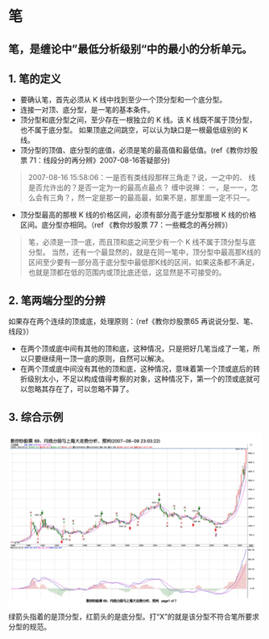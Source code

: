 # 笔
笔，是缠论中”最低分析级别“中的最小的分析单元。
---

## 1. 笔的定义
- 要确认笔，首先必须从 K 线中找到至少一个顶分型和一个底分型。
- 连接一对顶、底分型，是一笔的基本条件。
- 顶分型和底分型之间，至少存在一根独立的 K 线。该 K 线既不属于顶分型，也不属于底分型。
    如果顶底之间跳空，可以认为缺口是一根最低级别的 K 线。
- 顶分型的顶值、底分型的底值，必须是笔的最高值和最低值。(ref《教你炒股票 71：线段分的再分辨》2007-08-16答疑部分)
> 2007-08-16 15:58:06：一是否有类线段那样三角走？说，一之中的、 线是否允许出的？是否一定为一的最高点最点？
> 缠中说禅：
> 一，是一一，怎么会有三角？，然一定是那一的最高最，如果不是，那里面一定不只一。
- 顶分型最高的那根 K 线的价格区间，必须有部分高于底分型那根 K 线的价格区间。底分型亦相同。（ref 《教你炒股票 77：一些概念的再分辨》）
> 笔，必须是一顶一底，而且顶和底之间至少有一个 K 线不属于顶分型与底分型。
> 当然，还有一个最显然的，就是在同一笔中，顶分型中最高那K线的区间至少要有一部分高于底分型中最低那K线的区间，如果这条都不满足，也就是顶都在低的范围内或顶比底还低，这显然是不可接受的。

## 2. 笔两端分型的分辨
如果存在两个连续的顶或底，处理原则：（ref《教你炒股票65 再说说分型、笔、线段》）
- 在两个顶或底中间有其他的顶和底，这种情况，只是把好几笔当成了一笔，所以只要继续用一顶一底的原则，自然可以解决。
- 在两个顶或底中间没有其他的顶和底，这种情况，意味着第一个顶或底后的转折级别太小，不足以构成值得考察的对象，这种情况下，第一个的顶或底就可以忽略其存在了，可以忽略不算了。

## 3. 综合示例
![笔选择顶底示例](./images/笔选择顶底示例.png)
绿箭头指着的是顶分型，红箭头的是底分型。打“X”的就是该分型不符合笔所要求分型的规范。